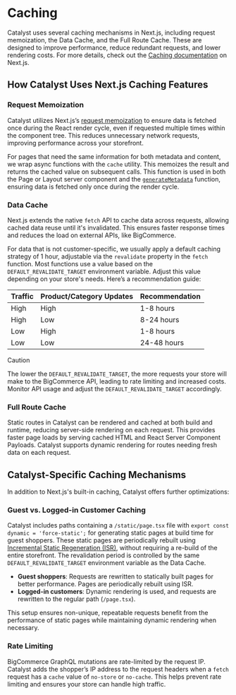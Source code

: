 # Caching

Catalyst uses several caching mechanisms in Next.js, including request memoization, the Data Cache, and the Full Route Cache. These are designed to improve performance, reduce redundant requests, and lower rendering costs. For more details, check out the [Caching documentation](https://nextjs.org/docs/app/building-your-application/caching) on Next.js.

## How Catalyst Uses Next.js Caching Features

### Request Memoization

Catalyst utilizes Next.js’s [request memoization](https://nextjs.org/docs/app/building-your-application/caching#request-memoization) to ensure data is fetched once during the React render cycle, even if requested multiple times within the component tree. This reduces unnecessary network requests, improving performance across your storefront.

For pages that need the same information for both metadata and content, we wrap async functions with the `cache` utility. This memoizes the result and returns the cached value on subsequent calls. This function is used in both the Page or Layout server component and the [`generateMetadata`](https://nextjs.org/docs/app/api-reference/functions/generate-metadata#generatemetadata-function) function, ensuring data is fetched only once during the render cycle.

### Data Cache

Next.js extends the native `fetch` API to cache data across requests, allowing cached data reuse until it's invalidated. This ensures faster response times and reduces the load on external APIs, like BigCommerce.

For data that is not customer-specific, we usually apply a default caching strategy of 1 hour, adjustable via the `revalidate` property in the `fetch` function. Most functions use a value based on the `DEFAULT_REVALIDATE_TARGET` environment variable. Adjust this value depending on your store's needs. Here’s a recommendation guide:

| Traffic | Product/Category Updates | Recommendation |
| ------- | ------------------------ | -------------- |
| High    | High                     | 1-8 hours      |
| High    | Low                      | 8-24 hours     |
| Low     | High                     | 1-8 hours      |
| Low     | Low                      | 24-48 hours    |

> [!CAUTION]
> The lower the `DEFAULT_REVALIDATE_TARGET`, the more requests your store will make to the BigCommerce API, leading to rate limiting and increased costs. Monitor API usage and adjust the `DEFAULT_REVALIDATE_TARGET` accordingly.

### Full Route Cache

Static routes in Catalyst can be rendered and cached at both build and runtime, reducing server-side rendering on each request. This provides faster page loads by serving cached HTML and React Server Component Payloads. Catalyst supports dynamic rendering for routes needing fresh data on each request.

## Catalyst-Specific Caching Mechanisms

In addition to Next.js's built-in caching, Catalyst offers further optimizations:

### Guest vs. Logged-in Customer Caching

Catalyst includes paths containing a `/static/page.tsx` file with `export const dynamic = 'force-static';` for generating static pages at build time for guest shoppers. These static pages are periodically rebuilt using [Incremental Static Regeneration (ISR)](https://nextjs.org/docs/app/building-your-application/data-fetching/incremental-static-regeneration), without requiring a re-build of the entire storefront. The revalidation period is controlled by the same `DEFAULT_REVALIDATE_TARGET` environment variable as the Data Cache.

- **Guest shoppers**: Requests are rewritten to statically built pages for better performance. Pages are periodically rebuilt using ISR.
- **Logged-in customers**: Dynamic rendering is used, and requests are rewritten to the regular path (`/page.tsx`).

This setup ensures non-unique, repeatable requests benefit from the performance of static pages while maintaining dynamic rendering when necessary.

### Rate Limiting

BigCommerce GraphQL mutations are rate-limited by the request IP. Catalyst adds the shopper’s IP address to the request headers when a `fetch` request has a `cache` value of `no-store` or `no-cache`. This helps prevent rate limiting and ensures your store can handle high traffic.
